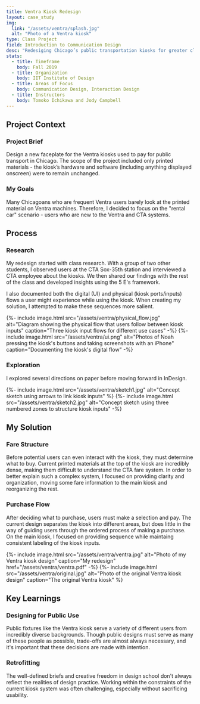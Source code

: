 ```yaml
---
title: Ventra Kiosk Redesign
layout: case_study
img:
  link: "/assets/ventra/splash.jpg"
  alt: "Photo of a Ventra kiosk"
type: Class Project
field: Introduction to Communication Design
desc: "Redesiging Chicago’s public transportation kiosks for greater clarity and usability."
stats:
  - title: Timeframe
    body: Fall 2019
  - title: Organization
    body: IIT Institute of Design
  - title: Areas of Focus
    body: Communication Design, Interaction Design
  - title: Instructors
    body: Tomoko Ichikawa and Jody Campbell
---
```

## Project Context
### Project Brief
Design a new faceplate for the Ventra kiosks used to pay for public transport in Chicago. The scope of the project included only printed materials - the kiosk’s hardware and software (including anything displayed onscreen) were to remain unchanged.

### My Goals
Many Chicagoans who are frequent Ventra users barely look at the printed material on Ventra machines. Therefore, I decided to focus on the "rental car" scenario - users who are new to the Ventra and CTA systems.

## Process
### Research
My redesign started with class research. With a group of two other students, I observed users at the CTA Sox-35th station and interviewed a CTA employee about the kiosks. We then shared our findings with the rest of the class and developed insights using the 5 E's framework.

I also documented both the digital (UI) and physical (kiosk ports/inputs) flows a user might experience while using the kiosk. When creating my solution, I attempted to make these sequences more salient.

<div class="two-col">
  {%- include image.html src="/assets/ventra/physical_flow.jpg" alt="Diagram showing the physical flow that users follow between kiosk inputs" caption="Three kiosk input flows for different use cases" -%}
  {%- include image.html src="/assets/ventra/ui.png" alt="Photos of Noah pressing the kiosk's buttons and taking screenshots with an iPhone" caption="Documenting the kiosk's digital flow" -%}
</div>

### Exploration
I explored several directions on paper before moving forward in InDesign.

<div class="two-col">
  {%- include image.html src="/assets/ventra/sketch1.jpg" alt="Concept sketch using arrows to link kiosk inputs" %}
  {%- include image.html src="/assets/ventra/sketch2.jpg" alt="Concept sketch using three numbered zones to structure kiosk inputs" -%}
</div>

## My Solution
### Fare Structure
Before potential users can even interact with the kiosk, they must determine what to buy. Current printed materials at the top of the kiosk are incredibly dense, making them difficult to understand the CTA fare system. In order to better explain such a complex system, I focused on providing clarity and organization, moving some fare information to the main kiosk and reorganizing the rest.

### Purchase Flow
After deciding what to purchase, users must make a selection and pay. The current design separates the kiosk into different areas, but does little in the way of guiding users through the ordered process of making a purchase. On the main kiosk, I focused on providing sequence while maintaing consistent labeling of the kiosk inputs.

<div class="two-col">
  {%- include image.html src="/assets/ventra/ventra.jpg" alt="Photo of my Ventra kiosk design" caption="My redesign" href="/assets/ventra/ventra.pdf" -%}
  {%- include image.html src="/assets/ventra/original.jpg" alt="Photo of the original Ventra kiosk design" caption="The original Ventra kiosk" %}
</div>

## Key Learnings
### Designing for Public Use
Public fixtures like the Ventra kiosk serve a variety of different users from incredibly diverse backgrounds. Though public designs must serve as many of these people as possible, trade-offs are almost always necessary, and it's important that these decisions are made with intention.

### Retrofitting
The well-defined briefs and creative freedom in design school don't always reflect the realities of design practice. Working within the constraints of the current kiosk system was often challenging, especially without sacrificing usability.